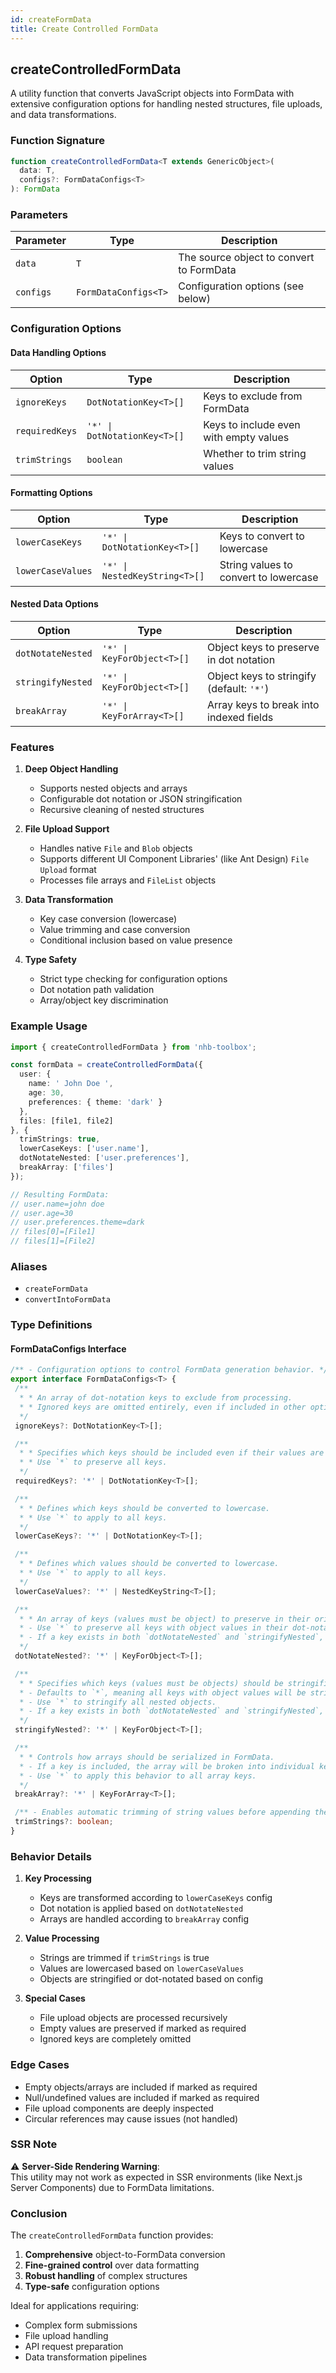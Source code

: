 ```yaml
---
id: createFormData  
title: Create Controlled FormData  
---
```


## createControlledFormData

A utility function that converts JavaScript objects into FormData with extensive configuration options for handling nested structures, file uploads, and data transformations.

### Function Signature

```typescript
function createControlledFormData<T extends GenericObject>(
  data: T,
  configs?: FormDataConfigs<T>
): FormData
```

### Parameters

| Parameter | Type | Description |
|-----------|------|-------------|
| `data` | `T` | The source object to convert to FormData |
| `configs` | `FormDataConfigs<T>` | Configuration options (see below) |

### Configuration Options

#### Data Handling Options

| Option | Type | Description |
|--------|------|-------------|
| `ignoreKeys` | `DotNotationKey<T>[]` | Keys to exclude from FormData |
| `requiredKeys` | `'*' \| DotNotationKey<T>[]` | Keys to include even with empty values |
| `trimStrings` | `boolean` | Whether to trim string values |

#### Formatting Options

| Option | Type | Description |
|--------|------|-------------|
| `lowerCaseKeys` | `'*' \| DotNotationKey<T>[]` | Keys to convert to lowercase |
| `lowerCaseValues` | `'*' \| NestedKeyString<T>[]` | String values to convert to lowercase |

#### Nested Data Options

| Option | Type | Description |
|--------|------|-------------|
| `dotNotateNested` | `'*' \| KeyForObject<T>[]` | Object keys to preserve in dot notation |
| `stringifyNested` | `'*' \| KeyForObject<T>[]` | Object keys to stringify (default: `'*'`) |
| `breakArray` | `'*' \| KeyForArray<T>[]` | Array keys to break into indexed fields |

### Features

1. **Deep Object Handling**
   - Supports nested objects and arrays
   - Configurable dot notation or JSON stringification
   - Recursive cleaning of nested structures

2. **File Upload Support**
   - Handles native `File` and `Blob` objects
   - Supports different UI Component Libraries' (like Ant Design) `File Upload` format
   - Processes file arrays and `FileList` objects

3. **Data Transformation**
   - Key case conversion (lowercase)
   - Value trimming and case conversion
   - Conditional inclusion based on value presence

4. **Type Safety**
   - Strict type checking for configuration options
   - Dot notation path validation
   - Array/object key discrimination

### Example Usage

```typescript
import { createControlledFormData } from 'nhb-toolbox';

const formData = createControlledFormData({
  user: {
    name: ' John Doe ',
    age: 30,
    preferences: { theme: 'dark' }
  },
  files: [file1, file2]
}, {
  trimStrings: true,
  lowerCaseKeys: ['user.name'],
  dotNotateNested: ['user.preferences'],
  breakArray: ['files']
});

// Resulting FormData:
// user.name=john doe
// user.age=30
// user.preferences.theme=dark
// files[0]=[File1]
// files[1]=[File2]
```

### Aliases

- `createFormData`
- `convertIntoFormData`

### Type Definitions

#### FormDataConfigs Interface

```typescript
/** - Configuration options to control FormData generation behavior. */
export interface FormDataConfigs<T> {
 /**
  * * An array of dot-notation keys to exclude from processing.
  * * Ignored keys are omitted entirely, even if included in other options.
  */
 ignoreKeys?: DotNotationKey<T>[];

 /**
  * * Specifies which keys should be included even if their values are falsy.
  * * Use `*` to preserve all keys.
  */
 requiredKeys?: '*' | DotNotationKey<T>[];

 /**
  * * Defines which keys should be converted to lowercase.
  * * Use `*` to apply to all keys.
  */
 lowerCaseKeys?: '*' | DotNotationKey<T>[];

 /**
  * * Defines which values should be converted to lowercase.
  * * Use `*` to apply to all keys.
  */
 lowerCaseValues?: '*' | NestedKeyString<T>[];

 /**
  * * An array of keys (values must be object) to preserve in their original structure.
  * - Use `*` to preserve all keys with object values in their dot-notation format.
  * - If a key exists in both `dotNotateNested` and `stringifyNested`, `dotNotateNested` takes precedence.
  */
 dotNotateNested?: '*' | KeyForObject<T>[];

 /**
  * * Specifies which keys (values must be objects) should be stringified instead of being dot-notated.
  * - Defaults to `*`, meaning all keys with object values will be stringified. Which is standard in modern form submissions.
  * - Use `*` to stringify all nested objects.
  * - If a key exists in both `dotNotateNested` and `stringifyNested`, `dotNotateNested` takes precedence.
  */
 stringifyNested?: '*' | KeyForObject<T>[];

 /**
  * * Controls how arrays should be serialized in FormData.
  * - If a key is included, the array will be broken into individual key-value pairs (`key[0]: value, key[1]: value`).
  * - Use `*` to apply this behavior to all array keys.
  */
 breakArray?: '*' | KeyForArray<T>[];

 /** - Enables automatic trimming of string values before appending them to FormData. */
 trimStrings?: boolean;
}
```

### Behavior Details

1. **Key Processing**
   - Keys are transformed according to `lowerCaseKeys` config
   - Dot notation is applied based on `dotNotateNested`
   - Arrays are handled according to `breakArray` config

2. **Value Processing**
   - Strings are trimmed if `trimStrings` is true
   - Values are lowercased based on `lowerCaseValues`
   - Objects are stringified or dot-notated based on config

3. **Special Cases**
   - File upload objects are processed recursively
   - Empty values are preserved if marked as required
   - Ignored keys are completely omitted

### Edge Cases

- Empty objects/arrays are included if marked as required
- Null/undefined values are included if marked as required
- File upload components are deeply inspected
- Circular references may cause issues (not handled)

### SSR Note

⚠️ **Server-Side Rendering Warning**:  
This utility may not work as expected in SSR environments (like Next.js Server Components) due to FormData limitations.

### Conclusion

The `createControlledFormData` function provides:

1. **Comprehensive** object-to-FormData conversion
2. **Fine-grained control** over data formatting
3. **Robust handling** of complex structures
4. **Type-safe** configuration options

Ideal for applications requiring:

- Complex form submissions
- File upload handling
- API request preparation
- Data transformation pipelines
